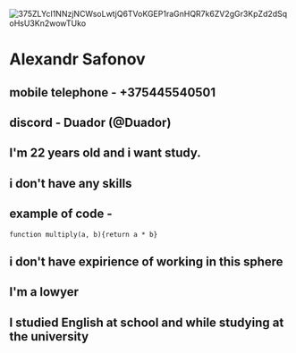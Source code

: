 ![375ZLYcI1NNzjNCWsoLwtjQ6TVoKGEP1raGnHQR7k6ZV2gGr3KpZd2dSqoHsU3Kn2wowTUko](https://user-images.githubusercontent.com/119877791/205761546-171beb2d-9400-487d-81e0-5fd0d9b447ca.jpg)
# **Alexandr Safonov**
## mobile telephone - +375445540501
## discord - Duador (@Duador)
## I'm 22 years old and i want study.
## i don't have any skills
## example of code -
`function multiply(a, b){return a * b}`
## i don't have expirience of working in this sphere
## I'm a lowyer
## I studied English at school and while studying at the university

